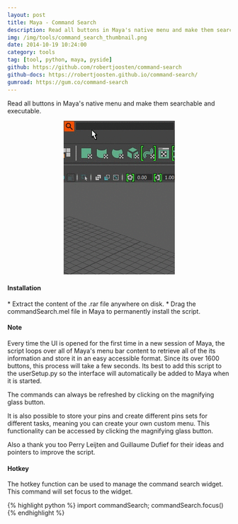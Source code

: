 ```yaml
---
layout: post
title: Maya - Command Search
description: Read all buttons in Maya's native menu and make them searchable and executable.
img: /img/tools/command_search_thumbnail.png
date: 2014-10-19 10:24:00
category: tools
tag: [tool, python, maya, pyside]
github: https://github.com/robertjoosten/command-search
github-docs: https://robertjoosten.github.io/command-search/
gumroad: https://gum.co/command-search
---
```

<p class="justify">Read all buttons in Maya's native menu and make them searchable and executable.</p>

<p align="center"><img src="/img/tools/command_search_demo.gif"/></p>

<h4>Installation</h4> 
* Extract the content of the .rar file anywhere on disk.
* Drag the commandSearch.mel file in Maya to permanently install the script.

<h4>Note</h4>
<p class="justify">Every time the UI is opened for the first time in a new session of Maya, the script loops over all of Maya's menu bar content to retrieve all of the its information and store it in an easy accessible format. Since its over 1600 buttons, this process will take a few seconds. Its best to add this script to the userSetup.py so the interface will automatically be added to Maya when it is started.</p>

<p class="justify">The commands can always be refreshed by clicking on the magnifying glass button.</p>

<p class="justify">It is also possible to store your pins and create different pins sets for different tasks, meaning you can create your own custom menu. This functionality can be accessed by clicking the magnifying glass button.</p>

<p class="justify">Also a thank you too Perry Leijten and Guillaume Dufief for their ideas and pointers to improve the script.</p>

<h4>Hotkey</h4>
<p class="justify">The hotkey function can be used to manage the command search widget. This command will set focus to the widget.</p>
{% highlight python %}
import commandSearch; commandSearch.focus()
{% endhighlight %}